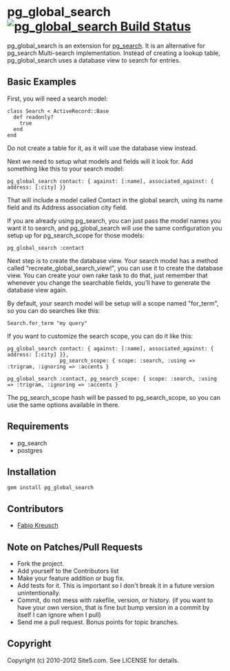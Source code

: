 pg_global_search [![pg_global_search Build Status][Build Icon]][Build Status]
===========================================================

pg_global_search is an extension for [pg_search](https://github.com/Casecommons/pg_search).
It is an alternative for pg_search Multi-search implementation. Instead of creating a lookup
table, pg_global_search uses a database view to search for entries.

[Site5 LLC]: http://www.site5.com
[Build Status]: http://travis-ci.org/site5/pg_global_search
[Build Icon]: https://secure.travis-ci.org/site5/pg_global_search.png?branch=master

Basic Examples
--------------

First, you will need a search model:

    class Search < ActiveRecord::Base
      def readonly?
        true
      end
    end

Do not create a table for it, as it will use the database view instead.

Next we need to setup what models and fields will it look for. Add something
like this to your search model:

    pg_global_search contact: { against: [:name], associated_against: { address: [:city] }}

That will include a model called Contact in the global search, using its name field and its
Address association city field.

If you are already using pg_search, you can just pass the model names you want it to search,
and pg_global_search will use the same configuration you setup up for pg_search_scope for
those models:

    pg_global_search :contact

Next step is to create the database view. Your search model has a method called "recreate_global_search_view!",
you can use it to create the database view. You can create your own rake task to do that,
just remember that whenever you change the searchable fields, you'll have to generate the database view again.

By default, your search model will be setup will a scope named "for_term", so you can do
searches like this:

    Search.for_term "my query"

If you want to customize the search scope, you can do it like this:

    pg_global_search contact: { against: [:name], associated_against: { address: [:city] }},
                     pg_search_scope: { scope: :search, :using => :trigram, :ignoring => :accents }

    pg_global_search :contact, pg_search_scope: { scope: :search, :using => :trigram, :ignoring => :accents }

The pg_search_scope hash will be passed to pg_search_scope, so you can use the same options available in there.

Requirements
------------

* pg_search
* postgres

Installation
------------

    gem install pg_global_search

Contributors
------------

* [Fabio Kreusch](http://github.com/fabiokr)

Note on Patches/Pull Requests
-----------------------------

* Fork the project.
* Add yourself to the Contributors list
* Make your feature addition or bug fix.
* Add tests for it. This is important so I don't break it in a
  future version unintentionally.
* Commit, do not mess with rakefile, version, or history.
  (if you want to have your own version, that is fine but bump version in a commit by itself I can ignore when I pull)
* Send me a pull request. Bonus points for topic branches.

Copyright
---------

Copyright (c) 2010-2012 Site5.com. See LICENSE for details.